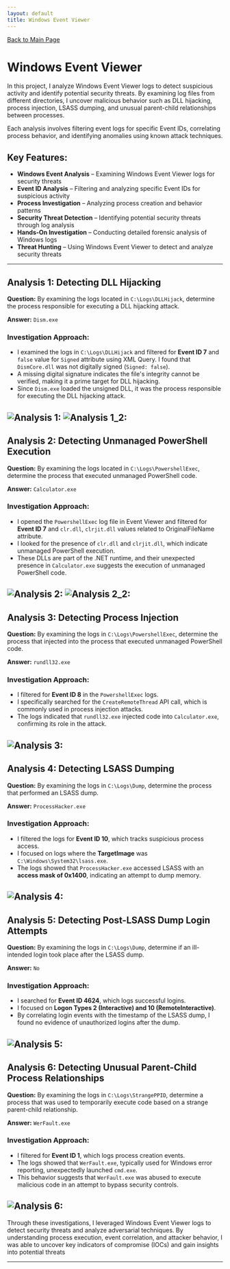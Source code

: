 ```yaml
---
layout: default
title: Windows Event Viewer
---
```

[Back to Main Page](/)
# Windows Event Viewer

In this project, I analyze Windows Event Viewer logs to detect suspicious activity and identify potential security threats. By examining log files from different directories, I uncover malicious behavior such as DLL hijacking, process injection, LSASS dumping, and unusual parent-child relationships between processes.

Each analysis involves filtering event logs for specific Event IDs, correlating process behavior, and identifying anomalies using known attack techniques.

## Key Features:
- **Windows Event Analysis** – Examining Windows Event Viewer logs for security threats
- **Event ID Analysis** – Filtering and analyzing specific Event IDs for suspicious activity
- **Process Investigation** – Analyzing process creation and behavior patterns
- **Security Threat Detection** – Identifying potential security threats through log analysis
- **Hands-On Investigation** – Conducting detailed forensic analysis of Windows logs
- **Threat Hunting** – Using Windows Event Viewer to detect and analyze security threats

---

## **Analysis 1: Detecting DLL Hijacking**

**Question:** By examining the logs located in `C:\Logs\DLLHijack`, determine the process responsible for executing a DLL hijacking attack.

**Answer:** `Dism.exe`

### **Investigation Approach:**
- I examined the logs in `C:\Logs\DLLHijack` and filtered for **Event ID 7** and `false` value for `Signed` attribute using XML Query. I found that `DismCore.dll` was not digitally signed (`Signed: false`).
- A missing digital signature indicates the file's integrity cannot be verified, making it a prime target for DLL hijacking.
- Since `Dism.exe` loaded the unsigned DLL, it was the process responsible for executing the DLL hijacking attack.

![Analysis 1:](/images/winEventViewer/winEventViewer_1.png)
![Analysis 1_2:](/images/winEventViewer/winEventViewer_1_2.png)
---

## **Analysis 2: Detecting Unmanaged PowerShell Execution**

**Question:** By examining the logs located in `C:\Logs\PowershellExec`, determine the process that executed unmanaged PowerShell code.

**Answer:** `Calculator.exe`

### **Investigation Approach:**
- I opened the `PowershellExec` log file in Event Viewer and filtered for **Event ID 7** and `clr.dll`, `clrjit.dll` values related to OriginalFileName attribute.
- I looked for the presence of `clr.dll` and `clrjit.dll`, which indicate unmanaged PowerShell execution.
- These DLLs are part of the .NET runtime, and their unexpected presence in `Calculator.exe` suggests the execution of unmanaged PowerShell code.

![Analysis 2:](/images/winEventViewer/winEventViewer_2.png)
![Analysis 2_2:](/images/winEventViewer/winEventViewer_2_2.png)
---

## **Analysis 3: Detecting Process Injection**

**Question:** By examining the logs in `C:\Logs\PowershellExec`, determine the process that injected into the process that executed unmanaged PowerShell code.

**Answer:** `rundll32.exe`

### **Investigation Approach:**
- I filtered for **Event ID 8** in the `PowershellExec` logs.
- I specifically searched for the `CreateRemoteThread` API call, which is commonly used in process injection attacks.
- The logs indicated that `rundll32.exe` injected code into `Calculator.exe`, confirming its role in the attack.

![Analysis 3:](/images/winEventViewer/winEventViewer_3.png)
---

## **Analysis 4: Detecting LSASS Dumping**

**Question:** By examining the logs in `C:\Logs\Dump`, determine the process that performed an LSASS dump.

**Answer:** `ProcessHacker.exe`

### **Investigation Approach:**
- I filtered the logs for **Event ID 10**, which tracks suspicious process access.
- I focused on logs where the **TargetImage** was `C:\Windows\System32\lsass.exe`.
- The logs showed that `ProcessHacker.exe` accessed LSASS with an **access mask of 0x1400**, indicating an attempt to dump memory.

![Analysis 4:](/images/winEventViewer/winEventViewer_4.png)
---

## **Analysis 5: Detecting Post-LSASS Dump Login Attempts**

**Question:** By examining the logs in `C:\Logs\Dump`, determine if an ill-intended login took place after the LSASS dump.

**Answer:** `No`

### **Investigation Approach:**
- I searched for **Event ID 4624**, which logs successful logins.
- I focused on **Logon Types 2 (Interactive) and 10 (RemoteInteractive)**.
- By correlating login events with the timestamp of the LSASS dump, I found no evidence of unauthorized logins after the dump.

![Analysis 5:](/images/winEventViewer/winEventViewer_5.png)
---

## **Analysis 6: Detecting Unusual Parent-Child Process Relationships**

**Question:** By examining the logs in `C:\Logs\StrangePPID`, determine a process that was used to temporarily execute code based on a strange parent-child relationship.

**Answer:** `WerFault.exe`

### **Investigation Approach:**
- I filtered for **Event ID 1**, which logs process creation events.
- The logs showed that `WerFault.exe`, typically used for Windows error reporting, unexpectedly launched `cmd.exe`.
- This behavior suggests that `WerFault.exe` was abused to execute malicious code in an attempt to bypass security controls.

![Analysis 6:](/images/winEventViewer/winEventViewer_6.png)
---

Through these investigations, I leveraged Windows Event Viewer logs to detect security threats and analyze adversarial techniques. By understanding process execution, event correlation, and attacker behavior, I was able to uncover key indicators of compromise (IOCs) and gain insights into potential threats

---